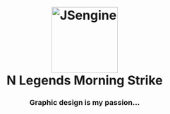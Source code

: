 <!-- this is an secret -->
<h1 align="center">
  <br>
  <a href="https://github.com/JordanSantiagoYT/FNF-JS-Engine"><img src="/art/iconOG.png" alt="JSengine" width="150"></a>
  <br>
  <b>N Legends Morning Strike</b>
  <br>
</h1>
<h3 align="center">
  <b>Graphic design is my passion...</b>
</h3>
